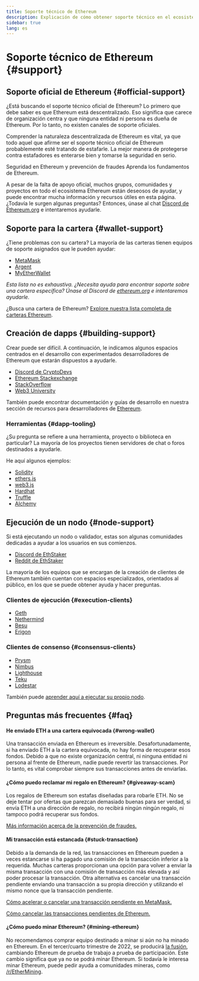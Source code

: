```yaml
---
title: Soporte técnico de Ethereum
description: Explicación de cómo obtener soporte técnico en el ecosistema Ethereum.
sidebar: true
lang: es
---
```


# Soporte técnico de Ethereum {#support}

## Soporte oficial de Ethereum {#official-support}

¿Está buscando el soporte técnico oficial de Ethereum? Lo primero que debe saber es que Ethereum está descentralizado. Eso significa que carece de organización centra y que ninguna entidad ni persona es dueña de Ethereum. Por lo tanto, no existen canales de soporte oficiales.

Comprender la naturaleza descentralizada de Ethereum es vital, ya que todo aquel que afirme ser el soporte técnico oficial de Ethereum probablemente esté tratando de estafarle. La mejor manera de protegerse contra estafadores es enterarse bien y tomarse la seguridad en serio.

<DocLink to="/security/">
  Seguridad en Ethereum y prevención de fraudes
</DocLink>

<DocLink to="/learn/">
  Aprenda los fundamentos de Ethereum.
</DocLink>

A pesar de la falta de apoyo oficial, muchos grupos, comunidades y proyectos en todo el ecosistema Ethereum están deseosos de ayudar, y puede encontrar mucha información y recursos útiles en esta página. ¿Todavía le surgen algunas preguntas? Entonces, únase al chat [Discord de Ethereum.org](/discord/) e intentaremos ayudarle.

## Soporte para la cartera {#wallet-support}

¿Tiene problemas con su cartera? La mayoría de las carteras tienen equipos de soporte asignados que le pueden ayudar:

- [MetaMask](https://metamask.zendesk.com/hc/)
- [Argent](https://support.argent.xyz/hc/)
- [MyEtherWallet](https://help.myetherwallet.com/)

_Esta lista no es exhaustiva. ¿Necesita ayuda para encontrar soporte sobre una cartera específica? Únase al Discord de [ethereum.org](https://discord.gg/rZz26QWfCg) e intentaremos ayudarle._

¿Busca una cartera de Ethereum? [Explore nuestra lista completa de carteras Ethereum](/wallets/find-wallet/).

## Creación de dapps {#building-support}

Crear puede ser difícil. A continuación, le indicamos algunos espacios centrados en el desarrollo con experimentados desarrolladores de Ethereum que estarán dispuestos a ayudarle.

- [Discord de CryptoDevs](https://discord.gg/Z9TA39m8Yu)
- [Ethereum Stackexchange](https://ethereum.stackexchange.com/)
- [StackOverflow](https://stackoverflow.com/questions/tagged/web3)
- [Web3 University](https://www.web3.university/)

También puede encontrar documentación y guías de desarrollo en nuestra sección de recursos para desarrolladores de [Ethereum](/developers/).

### Herramientas {#dapp-tooling}

¿Su pregunta se refiere a una herramienta, proyecto o biblioteca en particular? La mayoría de los proyectos tienen servidores de chat o foros destinados a ayudarle.

He aquí algunos ejemplos:

- [Solidity](https://gitter.im/ethereum/solidity/)
- [ethers.js](https://discord.gg/6jyGVDK6Jx)
- [web3.js](https://discord.gg/GsABYQu4sC)
- [Hardhat](https://discord.gg/xtrMGhmbfZ)
- [Truffle](https://discord.gg/8uKcsccEYE)
- [Alchemy](http://alchemy.com/discord)

## Ejecución de un nodo {#node-support}

Si está ejecutando un nodo o validador, estas son algunas comunidades dedicadas a ayudar a los usuarios en sus comienzos.

- [Discord de EthStaker](https://discord.io/ethstaker)
- [Reddit de EthStaker](https://www.reddit.com/r/ethstaker)

La mayoría de los equipos que se encargan de la creación de clientes de Ethereum también cuentan con espacios especializados, orientados al público, en los que se puede obtener ayuda y hacer preguntas.

### Clientes de ejecución {#execution-clients}

- [Geth](https://discord.gg/FqDzupGyYf)
- [Nethermind](https://discord.gg/YJx3pm8z5C)
- [Besu](https://discord.gg/p8djYngzKN)
- [Erigon](https://github.com/ledgerwatch/erigon/issues)

### Clientes de consenso {#consensus-clients}

- [Prysm](https://discord.gg/prysmaticlabs)
- [Nimbus](https://discord.gg/nSmEH3qgFv)
- [Lighthouse](https://discord.gg/cyAszAh)
- [Teku](https://discord.gg/7hPv2T6)
- [Lodestar](https://discord.gg/aMxzVcr)

También puede [aprender aquí a ejecutar su propio nodo](/developers/docs/nodes-and-clients/run-a-node/).

## Preguntas más frecuentes {#faq}

#### He enviado ETH a una cartera equivocada {#wrong-wallet}

Una transacción enviada en Ethereum es irreversible. Desafortunadamente, si ha enviado ETH a la cartera equivocada, no hay forma de recuperar esos fondos. Debido a que no existe organización central, ni ninguna entidad ni persona al frente de Ethereum, nadie puede revertir las transacciones. Por lo tanto, es vital comprobar siempre sus transacciones antes de enviarlas.

#### ¿Cómo puedo reclamar mi regalo en Ethereum? {#giveaway-scam}

Los regalos de Ethereum son estafas diseñadas para robarle ETH. No se deje tentar por ofertas que parezcan demasiado buenas para ser verdad, si envía ETH a una dirección de regalo, no recibirá ningún ningún regalo, ni tampoco podrá recuperar sus fondos.

[Más información acerca de la prevención de fraudes.](/security/#common-scams)

#### Mi transacción está estancada {#stuck-transaction}

Debido a la demanda de la red, las transacciones en Ethereum pueden a veces estancarse si ha pagado una comisión de la transacción inferior a la requerida. Muchas carteras proporcionan una opción para volver a enviar la misma transacción con una comisión de transacción más elevada y así poder procesar la transacción. Otra alternativa es cancelar una transacción pendiente enviando una transacción a su propia dirección y utilizando el mismo nonce que la transacción pendiente.

[Cómo acelerar o cancelar una transacción pendiente en MetaMask.](https://metamask.zendesk.com/hc/en-us/articles/360015489251-How-to-speed-up-or-cancel-a-pending-transaction)

[Cómo cancelar las transacciones pendientes de Ethereum.](https://info.etherscan.com/how-to-cancel-ethereum-pending-transactions/)

#### ¿Cómo puedo minar Ethereum? {#mining-ethereum}

No recomendamos comprar equipo destinado a minar si aún no ha minado en Ethereum. En el tercer/cuarto trimestre de 2022, se producirá [la fusión](/upgrades/merge/), cambiando Ethereum de prueba de trabajo a prueba de participación. Este cambio significa que ya no se podrá minar Ethereum. Si todavía le interesa minar Ethereum, puede pedir ayuda a comunidades mineras, como [/r/EtherMining](https://www.reddit.com/r/EtherMining/).
